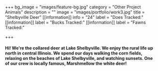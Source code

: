 +++
bg_image = "images/feature-bg.jpg"
category = "Other Project Animals"
description = ""
image = "images/portfolio/work3.jpg"
title = "Shelbyville Deer"
[[information]]
info = "24"
label = "Does Tracked:"
[[information]]
label = "Bucks Tracked:"
[[information]]
label = "Fawns Tracked:"

+++
#### Hi! We're the collared deer at Lake Shelbyville. We enjoy the rural life up north in central Illinois. We spend our days walking the corn fields, relaxing on the beaches of Lake Shelbyville, and watching sunsets. One of our crew is locally famous, Marshmellow the white deer!